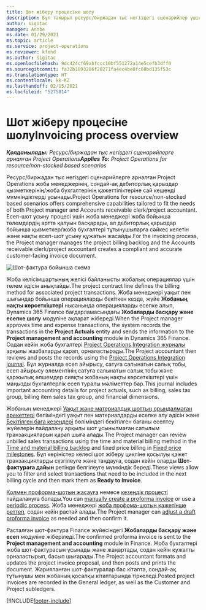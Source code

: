 ```yaml
---
title: Шот жіберу процесіне шолу
description: Бұл тақырып ресурс/биржадан тыс негіздегі сценарийлер үшін Project Operations жүйесіндегі есеп-шот ұсынудың процестік шолуын ұсынады.
author: sigitac
manager: Annbe
ms.date: 01/29/2021
ms.topic: article
ms.service: project-operations
ms.reviewer: kfend
ms.author: sigitac
ms.openlocfilehash: 9dc424cf69abfccc10bf551272a14e5cefb3dff0
ms.sourcegitcommit: fa32b1893286f20271fa4ec4be8fc68bd135f53c
ms.translationtype: HT
ms.contentlocale: kk-KZ
ms.lasthandoff: 02/15/2021
ms.locfileid: "5275814"
---
```

# <a name="invoicing-process-overview"></a><span data-ttu-id="d2cb1-103">Шот жіберу процесіне шолу</span><span class="sxs-lookup"><span data-stu-id="d2cb1-103">Invoicing process overview</span></span>

<span data-ttu-id="d2cb1-104">_**Қолданылады:** Ресурс/биржадан тыс негіздегі сценарийлерге арналған Project Operations_</span><span class="sxs-lookup"><span data-stu-id="d2cb1-104">_**Applies To:** Project Operations for resource/non-stocked based scenarios_</span></span>

<span data-ttu-id="d2cb1-105">Ресурс/биржадан тыс негіздегі сценарийлерге арналған Project Operations жоба менеджерінің, сондай-ақ дебиторлық қарыздар қызметкерінің/жоба бухгалтерінің қажеттіліктеріне сай кешенді мүмкіндіктерді ұсынады.</span><span class="sxs-lookup"><span data-stu-id="d2cb1-105">Project Operations for resource/non-stocked based scenarios offers comprehensive capabilities tailored to fit the needs of both Project manager and Accounts receivable clerk/project accountant.</span></span> <span data-ttu-id="d2cb1-106">Есеп-шот ұсыну процесі үшін жоба менеджері жоба бойынша төлемдердің артта қалуын басқарады, ал дебиторлық қарыздар бойынша қызметкер/жоба бухгалтері тұтынушыларға сәйкес келетін және нақты есеп-шот ұсыну құжатын жасайды.</span><span class="sxs-lookup"><span data-stu-id="d2cb1-106">For the invoicing process, the Project manager manages the project billing backlog and the Accounts receivable clerk/project accountant creates a compliant and accurate customer-facing invoice document.</span></span>

![Шот-фактура бойынша схема](./media/invoicing-flow.png)

<span data-ttu-id="d2cb1-108">Жоба келісімшартының желісі байланысты жобалық операциялар үшін төлем әдісін анықтайды.</span><span class="sxs-lookup"><span data-stu-id="d2cb1-108">The project contract line defines the billing method for associated project transactions.</span></span> <span data-ttu-id="d2cb1-109">Жоба менеджері уақыт пен шығындар бойынша операцияларды бекіткен кезде, жүйе **Жобаның нақты көрсеткіштері** нысанында операцияларды есепке алып, Dynamics 365 Finance бағдарламасындағы **Жобаларды басқару және есепке шолу** модуліне ақпарат жібереді.</span><span class="sxs-lookup"><span data-stu-id="d2cb1-109">When the Project manager approves time and expense transactions, the system records the transactions in the **Project Actuals** entity and sends the information to the **Project management and accounting** module in Dynamics 365 Finance.</span></span> <span data-ttu-id="d2cb1-110">Содан кейін жоба бухгалтері [Project Operations Integration журналы](../project-accounting/project-operations-integration-journal.md) арқылы жазбаларды қарап, орналастырады.</span><span class="sxs-lookup"><span data-stu-id="d2cb1-110">The Project accountant then reviews and posts the records using the [Project Operations Integration journal](../project-accounting/project-operations-integration-journal.md).</span></span> <span data-ttu-id="d2cb1-111">Бұл журналда есеп айырысу, сатуға салынатын салық тобы, есеп айырысу элементінің сатуға салынатын салық тобы және қаржылық өлшемдер сияқты жобаның нақты көрсеткіштері үшін маңызды бухгалтерлік есеп туралы мәліметтер бар.</span><span class="sxs-lookup"><span data-stu-id="d2cb1-111">This journal includes important accounting details for project actuals, such as billing, sales tax group, billing item sales tax group, and financial dimensions.</span></span>

<span data-ttu-id="d2cb1-112">Жобаның менеджері [Уақыт және материалдық шоттың орындалмаған әрекеттері](../proforma-invoicing/manage-billing-backlog.md#time-and-material-billing-backlog) бөліміндегі уақыт пен материалдарды есепке алу әдісін және [Бекітілген баға кезеңдері](../proforma-invoicing/manage-billing-backlog.md#fixed-price-milestones) бөліміндегі бекітілген бағаны есептеу жүйелерін пайдалану арқылы шот ұсынылмаған сатылым транзакцияларын қарап шыға алады.</span><span class="sxs-lookup"><span data-stu-id="d2cb1-112">The Project manager can review unbilled sales transactions using the time and material billing method in the [Time and material billing backlog](../proforma-invoicing/manage-billing-backlog.md#time-and-material-billing-backlog) and fixed price billing in [Fixed price milestones](../proforma-invoicing/manage-billing-backlog.md#fixed-price-milestones).</span></span> <span data-ttu-id="d2cb1-113">Бұл көріністер келесі шот жіберу цикліне қосылуы қажет транзакцияларды сүзгілеуге және таңдауға, содан кейін оларды **Шот-фактураға дайын** ретінде белгілеуге мүмкіндік береді.</span><span class="sxs-lookup"><span data-stu-id="d2cb1-113">These views allow you to filter and select transactions that need to be included in the next billing cycle and then mark them as **Ready to Invoice**.</span></span>

<span data-ttu-id="d2cb1-114">[Қолмен проформа-шотын жасауға](../proforma-invoicing/create-manual-proforma-invoice.md) немесе [кезеңдік процесті](../proforma-invoicing/configure-automated-invoice-creation.md) пайдалануға болады.</span><span class="sxs-lookup"><span data-stu-id="d2cb1-114">You can [manually create a proforma invoice](../proforma-invoicing/create-manual-proforma-invoice.md) or use a [periodic process](../proforma-invoicing/configure-automated-invoice-creation.md).</span></span> <span data-ttu-id="d2cb1-115">Жоба менеджері [жоба профома-шотын қажетінше реттеп](../proforma-invoicing/manage-proforma-invoice.md), содан кейін растай алады.</span><span class="sxs-lookup"><span data-stu-id="d2cb1-115">The Project manager can [adjust a draft proforma invoice](../proforma-invoicing/manage-proforma-invoice.md) as needed and then confirm it.</span></span>

<span data-ttu-id="d2cb1-116">Расталған шот-фактура Finance жүйесіндегі **Жобаларды басқару және есеп** модуліне жіберіледі.</span><span class="sxs-lookup"><span data-stu-id="d2cb1-116">The confirmed proforma invoice is sent to the **Project management and accounting** module in Finance.</span></span> <span data-ttu-id="d2cb1-117">Жоба бухгалтері жоба шот-фактурасын ұсынады және жаңартады, содан кейін құжатты орналастырып, басып шығарады.</span><span class="sxs-lookup"><span data-stu-id="d2cb1-117">The Project accountant formats and updates the project invoice proposal, and then posts and prints the document.</span></span> <span data-ttu-id="d2cb1-118">Жарияланған шот-фактуралар бас кітапта, сондай-ақ тұтынушы мен жобаның қосалқы кітаптарында тіркеледі.</span><span class="sxs-lookup"><span data-stu-id="d2cb1-118">Posted project invoices are recorded in the General ledger, as well as the Customer and Project subledgers.</span></span>


[!INCLUDE[footer-include](../includes/footer-banner.md)]